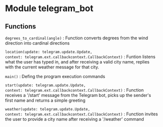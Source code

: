 Module telegram_bot
===================

Functions
---------

    
`degrees_to_cardinal(angle)`
:   Function converts degrees from the wind direction into cardinal directions

    
`location(update: telegram.update.Update, context: telegram.ext.callbackcontext.CallbackContext)`
:   Funtion listens what the user has typed in, and after receiving a valid city name, 
    replies with the current weather message for that city.

    
`main()`
:   Defing the program execution commands

    
`start(update: telegram.update.Update, context: telegram.ext.callbackcontext.CallbackContext)`
:   Function receives a '/start' message from the Telegram bot, 
    picks up the sender's first name and returns a simple greeting

    
`weather(update: telegram.update.Update, context: telegram.ext.callbackcontext.CallbackContext)`
:   Function invites the user to provide a city name after receiving a '/weather' command
